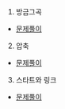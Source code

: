 1. 방금그곡
* [문제풀이](https://pro-grammers.tistory.com/106)

2. 압축
* [문제풀이](https://pro-grammers.tistory.com/107)

3. 스타트와 링크
* [문제풀이](https://pro-grammers.tistory.com/108)

